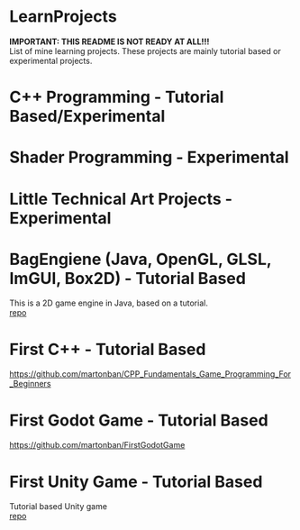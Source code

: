 # LearnProjects
**IMPORTANT: THIS README IS NOT READY AT ALL!!!** <br />
List of mine learning projects. These projects are mainly tutorial based or experimental projects.

# C++ Programming - Tutorial Based/Experimental

# Shader Programming - Experimental

# Little Technical Art Projects - Experimental

# BagEngiene (Java, OpenGL, GLSL, ImGUI, Box2D) - Tutorial Based
This is a 2D game engine in Java, based on a tutorial. <br>
[repo](https://github.com/martonban/BagEnginePOC)

# First C++ - Tutorial Based
https://github.com/martonban/CPP_Fundamentals_Game_Programming_For_Beginners

# First Godot Game - Tutorial Based
https://github.com/martonban/FirstGodotGame

# First Unity Game - Tutorial Based
Tutorial based Unity game <br>
[repo](https://github.com/martonban/UnityGameTutorial)
